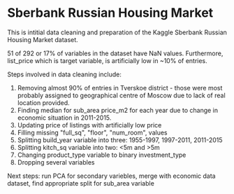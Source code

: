 # Sberbank Russian Housing Market
This is intitial data cleaning and preparation of the Kaggle Sberbank Russian Housing Market dataset. 

51 of 292 or 17% of variables in the dataset have NaN values. Furthermore, list_price which is target variable, is artificially low in ~10% of entries.

Steps involved in data cleaning include:

1) Removing almost 90% of entries in Tverskoe district - those were most probably assigned to geographical centre of Moscow due to lack of real location provided.
2) Finding median for sub_area price_m2 for each year due to change in economic situation in 2011-2015. 
3) Updating price of listings with artificially low price
4) Filling missing "full_sq", "floor", "num_room", values
5) Splitting build_year variable into three: 1955-1997, 1997-2011, 2011-2015
6) Splitting kitch_sq variable into two: <5m and >5m
7) Changing product_type variable to binary investment_type
8) Dropping several variables

Next steps: run PCA for secondary variebles, merge with economic data dataset, find appropriate split for sub_area variable
